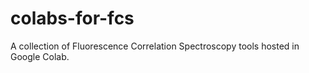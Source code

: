 # colabs-for-fcs
A collection of Fluorescence Correlation Spectroscopy tools hosted in Google Colab.
